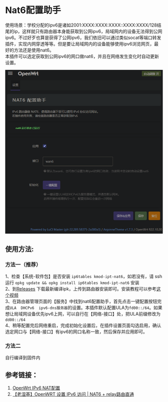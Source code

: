 # Nat6配置助手
使用场景：学校分配的ipv6是诸如2001:XXXX:XXXX:XXXX::XXXX:XXXX/128结尾的ip，这样就只有路由器本身能获取到公网ipv6，局域网内的设备无法得到公网ipv6。不过好歹也算是获得了公网ipv6，我们依旧可以通过类似socat等端口转发插件，实现内网穿透等等。但是要让局域网内的设备能够使用ipv6浏览网页，最好的方法还是使用nat6。  
本插件可以选定获取到公网ipv6的网口做nat6，并且在网络发生变化时自动更新设置。

![show](https://github.com/hedazhong/luci-app-nat6-helper/blob/main/show.png)  

## 使用方法:
### 方法一（推荐）
1、检查【系统-软件包】是否安装 `ip6tables kmod-ipt-nat6`，如若没有，请 ssh 运行 `opkg update && opkg install ip6tables kmod-ipt-nat6` 安装  
2、到[Releases](https://github.com/Atomseek/luci-app-nat6-helper/releases) 下载最新编译ipk，上传到路由器安装即可。安装教程可以参考[这个视频](https://www.bilibili.com/video/av464065982/)  
3、在路由器管理页面的【服务】中找到nat6配置助手，首先点击一键配置按钮完成`ULA  DHCPv6  ipv6-dns服务器`的设置。本插件默认配置ULA为`fd00::/64`。如果想让局域网设备优先ipv6上网，可以自行在【网络-接口】处，把ULA前缀修改为`dd00::/64`  
4、稍等配置完后网络重启，完成初始化设置后，在插件设置页面勾选启用，确认选定网口与【网络-接口】有ipv6的网口名称一致，然后保存并应用即可。  

### 方法二
自行编译到固件内

## 参考链接：
1. [OpenWrt IPv6 NAT配置](https://www.wolai.com/littlenewton/nc13tvkvdazg62S2LNUKgd)
2. [【老湿基】OpenWRT 设置 IPv6 访问 | NAT6 + relay路由直通](https://www.bilibili.com/video/BV15K4y1W74Q/)
